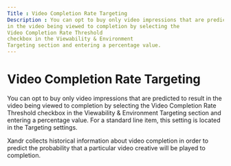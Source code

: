 ```yaml
---
Title : Video Completion Rate Targeting
Description : You can opt to buy only video impressions that are predicted to result
in the video being viewed to completion by selecting the
Video Completion Rate Threshold
checkbox in the Viewability & Environment
Targeting section and entering a percentage value.
---
```



# Video Completion Rate Targeting



You can opt to buy only video impressions that are predicted to result
in the video being viewed to completion by selecting the
Video Completion Rate Threshold
checkbox in the Viewability & Environment
Targeting section and entering a percentage value.
For a standard line item, this setting is located in
the Targeting settings.

Xandr collects historical information about
video completion in order to predict the probability that a particular
video creative will be played to completion.




